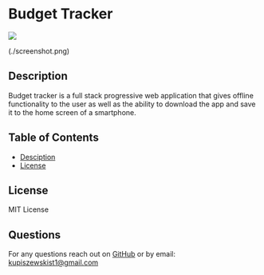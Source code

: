 # Budget Tracker
  <img src='https://img.shields.io/badge/LICENSE-MIT-blue'/> 

 (./screenshot.png)

  ## Description
  Budget tracker is a full stack progressive web application that gives offline functionality to the user as well as the ability to download the app and save it to the home screen of a smartphone.
  ## Table of Contents
  * [Desciption](#description)
  * [License](#license)
  ## License
  MIT License
  ## Questions
  For any questions reach out on [GitHub](https://github.com/paulkup) or by email: kupiszewskist1@gmail.com